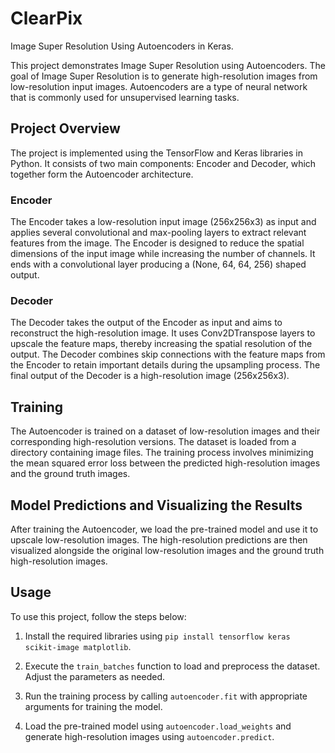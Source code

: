 # ClearPix
Image Super Resolution Using Autoencoders in Keras.

This project demonstrates Image Super Resolution using Autoencoders. The goal of Image Super Resolution is to generate high-resolution images from low-resolution input images. Autoencoders are a type of neural network that is commonly used for unsupervised learning tasks.

## Project Overview

The project is implemented using the TensorFlow and Keras libraries in Python. It consists of two main components: Encoder and Decoder, which together form the Autoencoder architecture.

### Encoder

The Encoder takes a low-resolution input image (256x256x3) as input and applies several convolutional and max-pooling layers to extract relevant features from the image. The Encoder is designed to reduce the spatial dimensions of the input image while increasing the number of channels. It ends with a convolutional layer producing a (None, 64, 64, 256) shaped output.

### Decoder

The Decoder takes the output of the Encoder as input and aims to reconstruct the high-resolution image. It uses Conv2DTranspose layers to upscale the feature maps, thereby increasing the spatial resolution of the output. The Decoder combines skip connections with the feature maps from the Encoder to retain important details during the upsampling process. The final output of the Decoder is a high-resolution image (256x256x3).

## Training

The Autoencoder is trained on a dataset of low-resolution images and their corresponding high-resolution versions. The dataset is loaded from a directory containing image files. The training process involves minimizing the mean squared error loss between the predicted high-resolution images and the ground truth images.

## Model Predictions and Visualizing the Results

After training the Autoencoder, we load the pre-trained model and use it to upscale low-resolution images. The high-resolution predictions are then visualized alongside the original low-resolution images and the ground truth high-resolution images.

## Usage

To use this project, follow the steps below:

1. Install the required libraries using `pip install tensorflow keras scikit-image matplotlib`.

2. Execute the `train_batches` function to load and preprocess the dataset. Adjust the parameters as needed.

3. Run the training process by calling `autoencoder.fit` with appropriate arguments for training the model.

4. Load the pre-trained model using `autoencoder.load_weights` and generate high-resolution images using `autoencoder.predict`.


